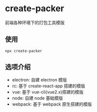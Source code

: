 # create-packer

前端各种环境下的打包工具模版

## 使用

```shell
npx create-packer
```

## 选项介绍

-   electron: 自建 electron 模版
-   rc: 基于 create-react-app 搭建的模版
-   vue: 基于 vue-cli(vue2.x)搭建的模版
-   node: 自建 node 基础模版
-   webpack: 基于 webpack 原生搭建的模版
